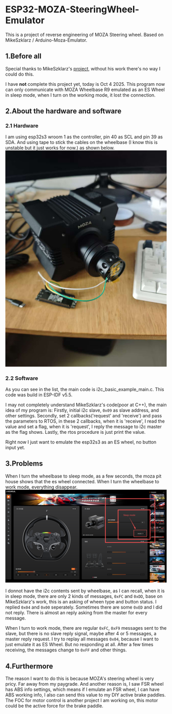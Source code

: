 # ESP32-MOZA-SteeringWheel-Emulator
This is a project of reverse engineering of MOZA Steering wheel. Based on MikeSzklarz / Arduino-Moza-Emulator.
## 1.Before all
Special thanks to MikeSzklarz's [project](https://github.com/MikeSzklarz/Arduino-Moza-Emulator), without his work there's no way I could do this.

I have **not** complete this project yet, today is Oct 4 2025. This program now can only communicate with MOZA Wheelbase R9 emulated as an ES Wheel in sleep mode, when I turn on the working mode, it lost the connection.

## 2.About the hardware and software
### 2.1 Hardware
I am using esp32s3 wroom 1 as the controller, pin 40 as SCL and pin 39 as SDA. And using tape to stick the cables on the wheelbase (I know this is unstable but it just works for now.) as shown below.
![hardware.jpg](/hardware.jpg)
### 2.2 Software
As you can see in the list, the main code is i2c_basic_example_main.c. This code was build in ESP-IDF v5.5.

I may not completely understand MikeSzklarz's code(poor at C++), the main idea of my program is: Firstly, initial i2c slave, `0x09` as slave address, and other settings. Secondly, set 2 callbacks('request' and 'receive') and pass the parameters to RTOS, in these 2 callbacks, when it is 'receive', I read the value and set a flag, when it is 'request', I reply the message to i2c master as the flag shows. Lastly, the rtos procedure is just print the value.

Right now I just want to emulate the esp32s3 as an ES wheel, no button input yet.

## 3.Problems
When I turn the wheelbase to sleep mode, as a few seconds, the moza pit house shows that the es wheel connected. When I turn the wheelbase to work mode, everything disappear. 
![MOZA PIT HOUSE.png](/MOZA_PIT_HOUSE.png)

I donnot have the i2c contents sent by wheelbase, as I can recall, when it is in sleep mode, there are only 2 kinds of messages, `0xFC` and `0xDD`, base on MikeSzklarz's work, this is an asking of wheen type and button status. I replied `0x04` and `0x00` seperately. Sometimes there are some `0xED` and I did not reply. There is almost an reply asking from the master for every message.

When I turn to work mode, there are regular `0xFC`, `0xF9` messages sent to the slave, but there is no slave reply signal, maybe after 4 or 5 messages, a master reply request. I try to replay all messages `0x04`, because I want to just emulate it as ES Wheel. But no responding at all. After a few times receiving, the messages change to `0xFF` and other things.

## 4.Furthermore
The reason I want to do this is because MOZA's steering wheel is very pricy. Far away from my paygrade. And another reason is, I saw FSR wheel has ABS info settings, which means if I emulate an FSR wheel, I can have ABS working info, I also can send this value to my DIY active brake paddles. The FOC for motor control is another project I am working on, this motor could be the active force for the brake paddle.
